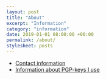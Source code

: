 ```yaml
---
layout: post
title: "About"
excerpt: "Information"
category: "information"
date: 2019-01-01 08:00:00 +00:00
permalink: /about/
stylesheet: posts
---
```


- [Contact information](/about/contact)
- [Information about PGP-keys I use](/about/pgp)